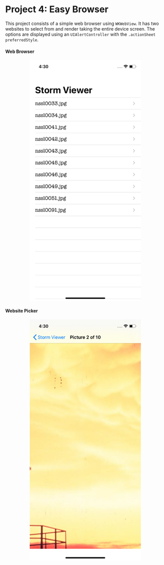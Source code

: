 # Project 4: Easy Browser
This project consists of a simple web browser using `WKWebView`. It has two websites to select from and render taking the entire device screen.
The options are displayed using an `UIAlertController` with the `.actionSheet` `preferredStyle`.

#### Web Browser
<p align="center">
  <img width="350" src="https://github.com/jcbages/100DaysOfSwift/blob/master/Project1/screenshots/screenshot1.png">
</p>

#### Website Picker
<p align="center">
  <img width="350" src="https://github.com/jcbages/100DaysOfSwift/blob/master/Project1/screenshots/screenshot2.png">
</p>
